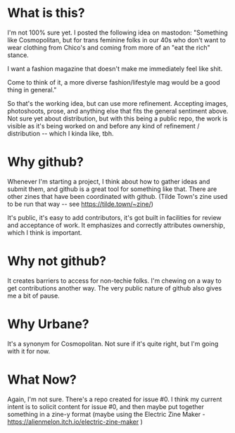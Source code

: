 # What is this?

I'm not 100% sure yet. I posted the following idea on mastodon:
"Something like Cosmopolitan, but for trans feminine folks in our 40s who don't want to wear clothing from Chico's and 
coming from more of an "eat the rich" stance.

I want a fashion magazine that doesn't make me immediately feel like shit. 

Come to think of it, a more diverse fashion/lifestyle mag would be a good thing in general."

So that's the working idea, but can use more refinement. Accepting images, photoshoots, prose,
and anything else that fits the general sentiment above. Not sure yet about distribution,
but with this being a public repo, the work is visible as it's being worked on and before
any kind of refinement / distribution -- which I kinda like, tbh.

# Why github?

Whenever I'm starting a project, I think about how to gather ideas and 
submit them, and github is a great tool for something like that. There 
are other zines that have been coordinated with github. 
(Tilde Town's zine used to be run that way -- see https://tilde.town/~zine/)

It's public, it's easy to add contributors, it's got built in facilities for review
and acceptance of work. It emphasizes and correctly attributes ownership,
which I think is important.

# Why not github?

It creates barriers to access for non-techie folks. I'm chewing on a way to 
get contributions another way. The very public nature of github also gives 
me a bit of pause. 

# Why Urbane?

It's a synonym for Cosmopolitan. Not sure if it's quite right, but I'm going with it for now.

# What Now?

Again, I'm not sure. There's a repo created for issue #0. I think my current intent is
to solicit content for issue #0, and then maybe put together something in a zine-y format
(maybe using the Electric Zine Maker - https://alienmelon.itch.io/electric-zine-maker )
